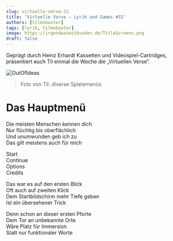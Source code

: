 ```yaml
---
slug: virtuelle-verse-31
title: 'Virtuelle Verse – Lyrik und Games #31'
authors: [tilmobaxter]
tags: [lyrik, tilmobaxter]
image: https://irgendwasmitkunden.de/TitleScreens.png
draft: false
---
```


Geprägt durch Heinz Erhardt Kassetten und Videospiel-Cartridges, präsentiert euch Til einmal die Woche die „Virtuellen Verse“.
<!--truncate-->

![OutOfIdeas](https://irgendwasmitkunden.de/TitleScreens.png)
>  Foto von Til: diverse Spielemenüs

# Das Hauptmenü

Die meisten Menschen kennen dich  
Nur flüchtig bis oberflächlich  
Und unumwunden geb ich zu  
Das gilt meistens auch für mich  
  
Start  
Continue  
Options  
Credits  
  
Das war es auf den ersten Blick  
Oft auch auf zweiten Klick  
Dem Startbildschirm mehr Tiefe geben  
Ist ein übersehener Trick  
  
Denn schon an dieser ersten Pforte  
Dem Tor an unbekannte Orte  
Wäre Platz für Immersion  
Statt nur funktionaler Worte  

